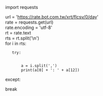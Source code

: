 import requests

url = 'https://rate.bot.com.tw/xrt/flcsv/0/day'  
rate = requests.get(url)   
rate.encoding = 'utf-8'    
rt = rate.text             
rts = rt.split('\n')      
for i in rts:              


       try:                           
           
           
           a = i.split(',')             
           print(a[0] + ': ' + a[12])   

except:

   break
